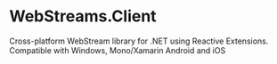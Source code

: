 WebStreams.Client
================

Cross-platform WebStream library for .NET using Reactive Extensions. Compatible with Windows, Mono/Xamarin Android and iOS
